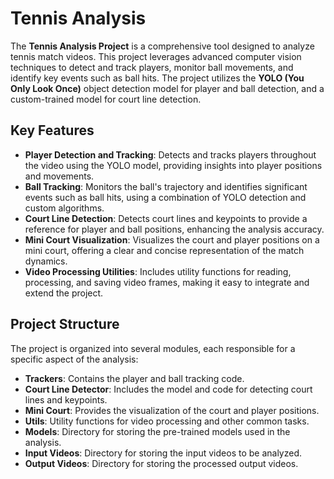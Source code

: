 # Tennis Analysis

The **Tennis Analysis Project** is a comprehensive tool designed to analyze tennis match videos. This project leverages advanced computer vision techniques to detect and track players, monitor ball movements, and identify key events such as ball hits. The project utilizes the **YOLO (You Only Look Once)** object detection model for player and ball detection, and a custom-trained model for court line detection.

## Key Features

- **Player Detection and Tracking**: Detects and tracks players throughout the video using the YOLO model, providing insights into player positions and movements.
- **Ball Tracking**: Monitors the ball's trajectory and identifies significant events such as ball hits, using a combination of YOLO detection and custom algorithms.
- **Court Line Detection**: Detects court lines and keypoints to provide a reference for player and ball positions, enhancing the analysis accuracy.
- **Mini Court Visualization**: Visualizes the court and player positions on a mini court, offering a clear and concise representation of the match dynamics.
- **Video Processing Utilities**: Includes utility functions for reading, processing, and saving video frames, making it easy to integrate and extend the project.

## Project Structure

The project is organized into several modules, each responsible for a specific aspect of the analysis:

- **Trackers**: Contains the player and ball tracking code.
- **Court Line Detector**: Includes the model and code for detecting court lines and keypoints.
- **Mini Court**: Provides the visualization of the court and player positions.
- **Utils**: Utility functions for video processing and other common tasks.
- **Models**: Directory for storing the pre-trained models used in the analysis.
- **Input Videos**: Directory for storing the input videos to be analyzed.
- **Output Videos**: Directory for storing the processed output videos.
